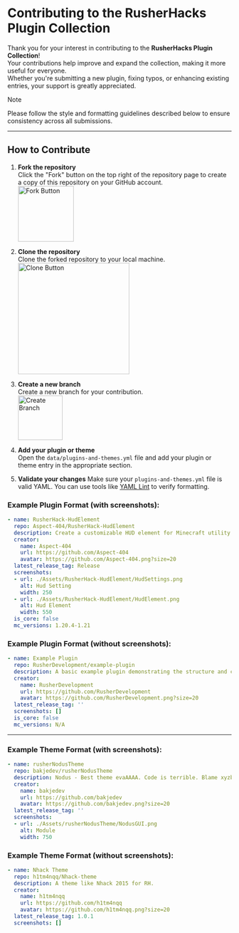 # Contributing to the RusherHacks Plugin Collection

Thank you for your interest in contributing to the **RusherHacks Plugin Collection**!  
Your contributions help improve and expand the collection, making it more useful for everyone.  
Whether you're submitting a new plugin, fixing typos, or enhancing existing entries, your support is greatly appreciated.

> [!NOTE]  
> Please follow the style and formatting guidelines described below to ensure consistency across all submissions.

---

## How to Contribute

1. **Fork the repository**  
   Click the "Fork" button on the top right of the repository page to create a copy of this repository on your GitHub account.  
   <img src="./Assets/Contributing/Fork.png" alt="Fork Button" width="125">

2. **Clone the repository**  
   Clone the forked repository to your local machine.  
   <img src="./Assets/Contributing/Clone.jpg" alt="Clone Button" width="250">

3. **Create a new branch**  
   Create a new branch for your contribution.  
   <img src="./Assets/Contributing/NewBranch.png" alt="Create Branch" width="100">

4. **Add your plugin or theme**  
   Open the `data/plugins-and-themes.yml` file and add your plugin or theme entry in the appropriate section.

5. **Validate your changes**
   Make sure your `plugins-and-themes.yml` file is valid YAML. You can use tools like [YAML Lint](https://www.yamllint.com/) to verify formatting.
   
### Example Plugin Format (with screenshots):
```yaml
- name: RusherHack-HudElement
  repo: Aspect-404/RusherHack-HudElement
  description: Create a customizable HUD element for Minecraft utility mod RusherHack.
  creator:
    name: Aspect-404
    url: https://github.com/Aspect-404
    avatar: https://github.com/Aspect-404.png?size=20
  latest_release_tag: Release
  screenshots:
  - url: ./Assets/RusherHack-HudElement/HudSettings.png
    alt: Hud Setting
    width: 250
  - url: ./Assets/RusherHack-HudElement/HudElement.png
    alt: Hud Element
    width: 550
  is_core: false
  mc_versions: 1.20.4-1.21
```

### Example Plugin Format (without screenshots):
```yaml
- name: Example Plugin
  repo: RusherDevelopment/example-plugin
  description: A basic example plugin demonstrating the structure and capabilities of RusherHacks plugins.
  creator:
    name: RusherDevelopment
    url: https://github.com/RusherDevelopment
    avatar: https://github.com/RusherDevelopment.png?size=20
  latest_release_tag: ''
  screenshots: []
  is_core: false
  mc_versions: N/A
```

---

### Example Theme Format (with screenshots):
```yaml
- name: rusherNodusTheme
  repo: bakjedev/rusherNodusTheme
  description: Nodus - Best theme evaAAAA. Code is terrible. Blame xyzbtw!
  creator:
    name: bakjedev
    url: https://github.com/bakjedev
    avatar: https://github.com/bakjedev.png?size=20
  latest_release_tag: ''
  screenshots:
  - url: ./Assets/rusherNodusTheme/NodusGUI.png
    alt: Module
    width: 750
```

### Example Theme Format (without screenshots):
```yaml
- name: Nhack Theme
  repo: h1tm4nqq/Nhack-theme
  description: A theme like Nhack 2015 for RH.
  creator:
    name: h1tm4nqq
    url: https://github.com/h1tm4nqq
    avatar: https://github.com/h1tm4nqq.png?size=20
  latest_release_tag: 1.0.1
  screenshots: []
```
